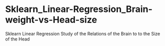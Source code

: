 # Sklearn_Linear-Regression_Brain-weight-vs-Head-size
Sklearn Linear Regression Study of the Relations of the Brain to to the Size of the Head
